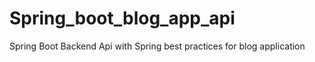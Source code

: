 # Spring_boot_blog_app_api
Spring Boot Backend Api with Spring  best practices for blog application
